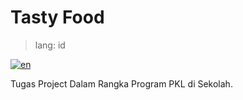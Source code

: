 # Tasty Food

> lang: id

[![en](https://img.shields.io/badge/lang-en-red.svg)](https://github.com/Rizwanelansyah/tastyfood/blob/master/README.en.md)

Tugas Project Dalam Rangka Program PKL di Sekolah.

